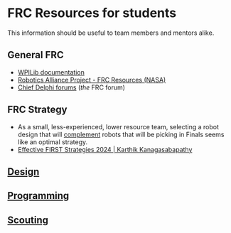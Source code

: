 # FRC Resources for students
This information should be useful to team members and mentors alike.

## General FRC
* [WPILib documentation](https://docs.wpilib.org/en/stable/index.html)
* [Robotics Alliance Project - FRC Resources (NASA)](https://robotics.nasa.gov/frc-resources/)
* [Chief Delphi forums](https://www.chiefdelphi.com/) (*the* FRC forum)

## FRC Strategy
* As a small, less-experienced, lower resource team, selecting a robot design that will [complement](https://www.merriam-webster.com/grammar/complement-and-compliment-usage-difference) robots that will be picking in Finals seems like an optimal strategy.
* [Effective FIRST Strategies 2024 | Karthik Kanagasabapathy](https://www.youtube.com/live/ENJu0In8YV8?si=969rJhxYVG-6J56J)

## [Design](https://github.com/FRC9676/FRC-Resources/blob/main/Design_resources.md)
## [Programming](https://github.com/FRC9676/FRC-Resources/blob/main/Programming_resources.md)
## [Scouting](https://github.com/FRC9676/FRC-Resources/blob/main/Scouting_resources.md)
